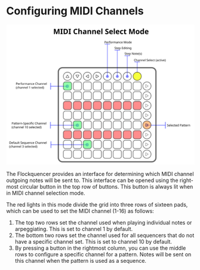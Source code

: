 # Configuring MIDI Channels

![MIDI Channel Selection Interface](../src/images/midi-channel-mode.svg)

The Flockquencer provides an interface for determining which MIDI channel outgoing notes will be sent to.  This
interface can be opened using the right-most circular button in the top row of buttons.  This button is always lit
when in MIDI channel selection mode.

The red lights in this mode divide the grid into three rows of sixteen pads, which can be used to set the MIDI channel
(1-16) as follows:

1. The top two rows set the channel used when playing individual notes or arpeggiating.  This is set to channel 1 by
   default.
2. The bottom two rows set the channel used for all sequencers that do not have a specific channel set.  This is set to
   channel 10 by default.
3. By pressing a button in the rightmost column, you can use the middle rows to configure a specific channel for a
   pattern.  Notes will be sent on this channel when the pattern is used as a sequence.
